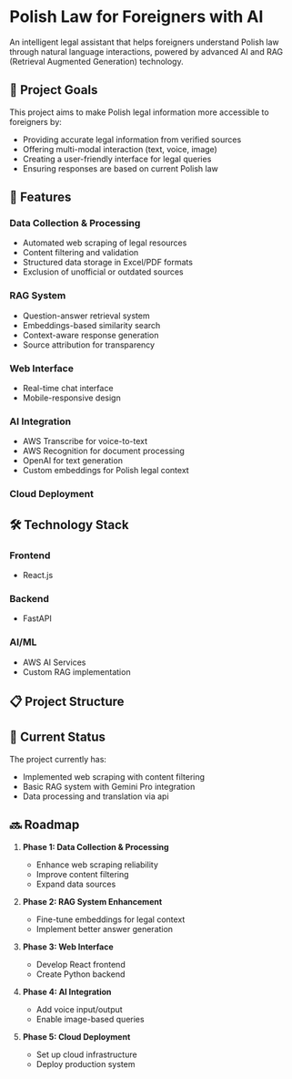 # Polish Law for Foreigners with AI

An intelligent legal assistant that helps foreigners understand Polish law through natural language interactions, powered by advanced AI and RAG (Retrieval Augmented Generation) technology.

## 🎯 Project Goals

This project aims to make Polish legal information more accessible to foreigners by:
- Providing accurate legal information from verified sources
- Offering multi-modal interaction (text, voice, image)
- Creating a user-friendly interface for legal queries
- Ensuring responses are based on current Polish law

## 🚀 Features

### Data Collection & Processing
- Automated web scraping of legal resources
- Content filtering and validation
- Structured data storage in Excel/PDF formats
- Exclusion of unofficial or outdated sources

### RAG System
- Question-answer retrieval system
- Embeddings-based similarity search
- Context-aware response generation
- Source attribution for transparency

### Web Interface
- Real-time chat interface
- Mobile-responsive design

### AI Integration
- AWS Transcribe for voice-to-text
- AWS Recognition for document processing
- OpenAI for text generation
- Custom embeddings for Polish legal context

### Cloud Deployment

## 🛠 Technology Stack

### Frontend
- React.js

### Backend
- FastAPI

### AI/ML
- AWS AI Services
- Custom RAG implementation


## 📋 Project Structure

## 🚧 Current Status

The project currently has:
- Implemented web scraping with content filtering
- Basic RAG system with Gemini Pro integration
- Data processing and translation via api

## 🔜 Roadmap

1. **Phase 1: Data Collection & Processing**
   - Enhance web scraping reliability
   - Improve content filtering
   - Expand data sources

2. **Phase 2: RAG System Enhancement**
   - Fine-tune embeddings for legal context
   - Implement better answer generation

3. **Phase 3: Web Interface**
   - Develop React frontend
   - Create Python backend

4. **Phase 4: AI Integration**
   - Add voice input/output
   - Enable image-based queries

5. **Phase 5: Cloud Deployment**
   - Set up cloud infrastructure
   - Deploy production system

